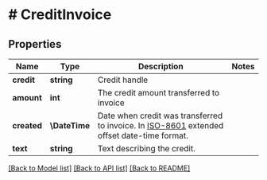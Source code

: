 # # CreditInvoice

## Properties

Name | Type | Description | Notes
------------ | ------------- | ------------- | -------------
**credit** | **string** | Credit handle |
**amount** | **int** | The credit amount transferred to invoice |
**created** | **\DateTime** | Date when credit was transferred to invoice. In [ISO-8601](http://en.wikipedia.org/wiki/ISO_8601) extended offset date-time format. |
**text** | **string** | Text describing the credit. |

[[Back to Model list]](../../README.md#models) [[Back to API list]](../../README.md#endpoints) [[Back to README]](../../README.md)
